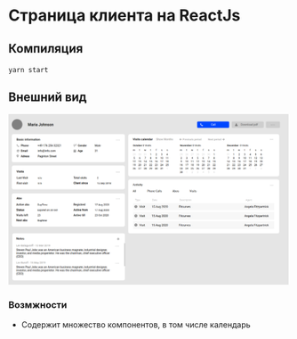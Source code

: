 # Страница клиента на ReactJs

## Компиляция 
```
yarn start
```

## Внешний вид

![](mainpage.png "Main Page")

### Возмжности
  - Содержит множество компонентов, в том числе календарь
